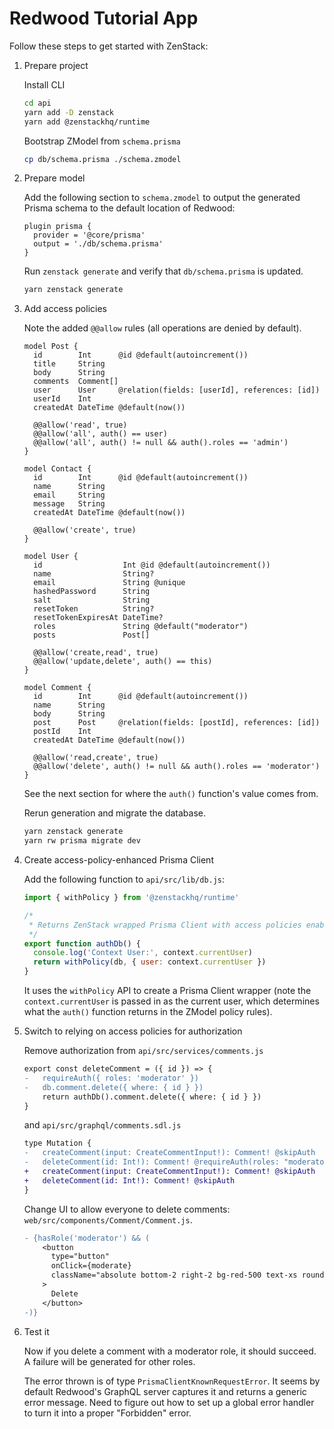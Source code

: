 # Redwood Tutorial App

Follow these steps to get started with ZenStack:

1. Prepare project

    Install CLI

    ```bash
    cd api
    yarn add -D zenstack
    yarn add @zenstackhq/runtime
    ```

    Bootstrap ZModel from `schema.prisma`

    ```bash
    cp db/schema.prisma ./schema.zmodel
    ```

1. Prepare model

    Add the following section to `schema.zmodel` to output the generated Prisma schema to the default location of Redwood:

    ```
    plugin prisma {
      provider = '@core/prisma'
      output = './db/schema.prisma'
    }
    ```

    Run `zenstack generate` and verify that `db/schema.prisma` is updated.

    ```bash
    yarn zenstack generate
    ```

1. Add access policies

    Note the added `@@allow` rules (all operations are denied by default).

    ```prisma
    model Post {
      id        Int      @id @default(autoincrement())
      title     String
      body      String
      comments  Comment[]
      user      User     @relation(fields: [userId], references: [id])
      userId    Int
      createdAt DateTime @default(now())

      @@allow('read', true)
      @@allow('all', auth() == user)
      @@allow('all', auth() != null && auth().roles == 'admin')
    }

    model Contact {
      id        Int      @id @default(autoincrement())
      name      String
      email     String
      message   String
      createdAt DateTime @default(now())

      @@allow('create', true)
    }

    model User {
      id                  Int @id @default(autoincrement())
      name                String?
      email               String @unique
      hashedPassword      String
      salt                String
      resetToken          String?
      resetTokenExpiresAt DateTime?
      roles               String @default("moderator")
      posts               Post[]

      @@allow('create,read', true)
      @@allow('update,delete', auth() == this)
    }

    model Comment {
      id        Int      @id @default(autoincrement())
      name      String
      body      String
      post      Post     @relation(fields: [postId], references: [id])
      postId    Int
      createdAt DateTime @default(now())

      @@allow('read,create', true)
      @@allow('delete', auth() != null && auth().roles == 'moderator')
    }

    ```

    See the next section for where the `auth()` function's value comes from.

    Rerun generation and migrate the database.

    ```bash
    yarn zenstack generate
    yarn rw prisma migrate dev
    ```

1. Create access-policy-enhanced Prisma Client

    Add the following function to `api/src/lib/db.js`:

    ```js
    import { withPolicy } from '@zenstackhq/runtime'

    /*
     * Returns ZenStack wrapped Prisma Client with access policies enabled.
     */
    export function authDb() {
      console.log('Context User:', context.currentUser)
      return withPolicy(db, { user: context.currentUser })
    }
    ```

    It uses the `withPolicy` API to create a Prisma Client wrapper (note the `context.currentUser` is passed in as the current user, which determines what the `auth()` function returns in the ZModel policy rules).

1. Switch to relying on access policies for authorization

    Remove authorization from `api/src/services/comments.js`

    ```diff
    export const deleteComment = ({ id }) => {
    -   requireAuth({ roles: 'moderator' })
    -   db.comment.delete({ where: { id } })
        return authDb().comment.delete({ where: { id } })
    }
    ```

    and `api/src/graphql/comments.sdl.js`

    ```diff
    type Mutation {
    -   createComment(input: CreateCommentInput!): Comment! @skipAuth
    -   deleteComment(id: Int!): Comment! @requireAuth(roles: "moderator")
    +   createComment(input: CreateCommentInput!): Comment! @skipAuth
    +   deleteComment(id: Int!): Comment! @skipAuth
    }
    ```

    Change UI to allow everyone to delete comments: `web/src/components/Comment/Comment.js`.

    ```diff
    - {hasRole('moderator') && (
        <button
          type="button"
          onClick={moderate}
          className="absolute bottom-2 right-2 bg-red-500 text-xs rounded text-white px-2 py-1"
        >
          Delete
        </button>
    -)}
    ```

1. Test it

    Now if you delete a comment with a moderator role, it should succeed. A failure will be generated for other roles.

    The error thrown is of type `PrismaClientKnownRequestError`. It seems by default Redwood's GraphQL server captures it and returns a generic error message. Need to figure out how to set up a global error handler to turn it into a proper "Forbidden" error.

